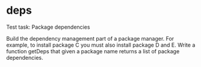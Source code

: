 # deps

Test task: Package dependencies

Build the dependency management part of a package manager. For example, to install package C you must also install package D and E. Write a function getDeps that given a package name returns a list of package dependencies.

